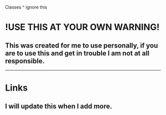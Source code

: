 Classes
^ ignore this

# !USE THIS AT YOUR OWN WARNING!

## This was created for me to use personally, if you are to use this and get in trouble I am not at all responsible.
---------------------------------------------------------
# Links
## I will update this when I add more.
